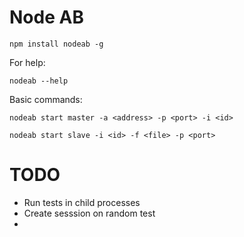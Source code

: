 Node AB
========

	npm install nodeab -g

For help:

	nodeab --help

Basic commands:

	nodeab start master -a <address> -p <port> -i <id>

	nodeab start slave -i <id> -f <file> -p <port>


TODO
====

* Run tests in child processes
* Create sesssion on random test
* 
